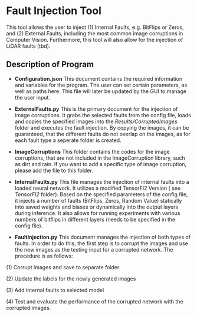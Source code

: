 
# Fault Injection Tool
This tool allows the user to inject (1) Internal Faults, e.g. BitFlips or Zeros, and (2) External Faults, including the most common image corruptions in Computer Vision. Furthermore, this tool will also allow for the injection of LiDAR faults (tbd).

## Description of Program 

- **Configuration.json**
This document contains the required information and variables for the program. The user can set certain parameters, as well as paths here. This file will later be updated by the GUI to manage the user input.


- **ExternalFaults.py**
This is the primary document for the injection of image corruptions. It grabs the selected faults from the config file, loads and copies the specified images into the *Results/CorruptedImages* folder and executes the fault injection. By copying the images, it can be guaranteed, that the different faults do not overlap on the images, as for each fault type a seperate folder is created. 


- **ImageCorruptions**
This folder contains the codes for the image corruptions, that are not included in the ImageCorruption library, such as dirt and rain. If you want to add a specific type of image corruption, please add the file to this folder.


- **InternalFaults.py**
This file manages the injection of internal faults into a loaded neural network. It utilizes a modified TensorFI2 Version ( see *TensorFI2* folder). Based on the specified parameters of the config file, it injects a number of faults (BitFlips, Zeros, Random Value) statically into saved weights and biases or dynamically into the output layers during inference. It also allows for running experiments with various numbers of bitflips in different layers (needs to be specified in the config file).


- **FaultInjection.py**
This document manages the injection of both types of faults. In order to do this, the first step is to corrupt the images and use the new images as the testing input for a corrupted network. The procedure is as follows: 

(1) Corrupt images and save to separate folder

(2) Update the labels for the newly generated images

(3) Add internal faults to selected model

(4) Test and evaluate the performance of the corrupted network with the corrupted images.




